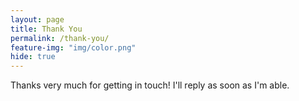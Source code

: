 ```yaml
---
layout: page
title: Thank You
permalink: /thank-you/
feature-img: "img/color.png"
hide: true
---
```


Thanks very much for getting in touch! I'll reply as soon as I'm able.
